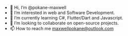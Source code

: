 - 👋 Hi, I’m @pokane-maxwell
- 👀 I’m interested in web and Software Development.
- 🌱 I’m currently learning C#, Flutter/Dart and Javascript.
- 💞️ I’m looking to collaborate on open-source projects.
- 📫 How to reach me maxwellpokane@outlook.com

<!---
pokane-maxwell/pokane-maxwell is a ✨ special ✨ repository because its `README.md` (this file) appears on your GitHub profile.
You can click the Preview link to take a look at your changes.
--->

